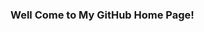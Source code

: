 ### Well Come to My GitHub Home Page!

<!--
**suleseid/suleseid** is a ✨ _special_ ✨ repository because its `README.md` (this file) appears on your GitHub profile.
Hi, My name is Suleman Seid, a student of Computer Science at Renton Technical College.I am constantly learning technologies in different ways using technologies in addition to school and also, I have an interest in being a good Web Developer in computer science to assist people with a wide range of tasks.  I was working in SeaTac Air Port and currently work self employer. My goals are  to improve my skills and knowledge in data science and analytics, and apply them to the health care industry.And to use data-driven methods and tools to help health care providers and patients make better decisions and improve their health outcomes.--/>
<!--
### Technologies and Skills I have learned so far:
C# 
Python
Java
Javascript
HTML/CSS 
SQL

### Tools:
Visual Studio 
Visual Studio Code
GitHub Desktop
SQL Server Management Studio
Azure Data Studio


